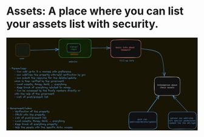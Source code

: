 # Assets: A place where you can list your assets list with security.

![assets list](/github/images/assets_list.png)